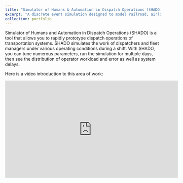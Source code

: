 ```yaml
---
title: "Simulator of Humans & Automation in Dispatch Operations (SHADO)"
excerpt: "A discrete event simulation designed to model railroad, airline, and future driverless taxi operations.<br/><img src='/images/shado.png'>"
collection: portfolio
---
```


Simulator of Humans and Automation in Dispatch Operations (SHADO) is a tool that allows you to rapidly prototype dispatch operations of transportation systems. SHADO simulates the work of dispatchers and fleet managers under various operating conditions during a shift. With SHADO, you can tune numerous parameters, run the simulation for multiple days, then see the distribution of operator workload and error as well as system delays.

Here is a video introduction to this area of work:

<iframe width="560" height="315" src="https://www.youtube.com/embed/-jS89y-YyOM" frameborder="0" allow="accelerometer; autoplay; encrypted-media; gyroscope; picture-in-picture" allowfullscreen></iframe>
